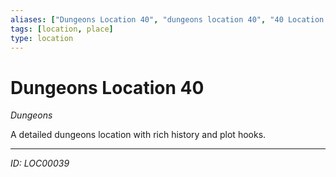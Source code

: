 ```yaml
---
aliases: ["Dungeons Location 40", "dungeons location 40", "40 Location Dungeons"]
tags: [location, place]
type: location
---
```


# Dungeons Location 40

*Dungeons*

A detailed dungeons location with rich history and plot hooks.

---
*ID: LOC00039*